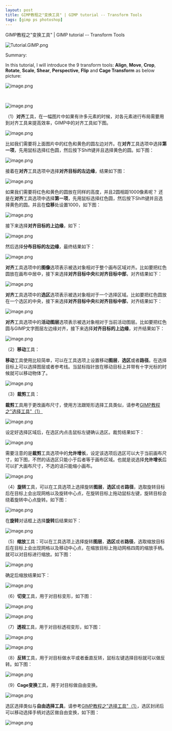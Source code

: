 ```yaml
---
layout: post
title: GIMP教程之"变换工具" | GIMP tutorial -- Transform Tools
tags: [gimp ps photoshop]
---
```


GIMP教程之"变换工具" | GIMP tutorial -- Transform Tools

![Tutorial.GIMP.png](https://res.cloudinary.com/hpiynhbhq/image/upload/v1511486986/feaponrcwwtwu0vmiizt.png)

Summary:

In this tutorial, I will introduce the 9 transform tools: **Align**, **Move**, **Crop**, **Rotate**, **Scale**, **Shear**, **Perspective**, **Flip** and **Cage Transform** as below picture:

![image.png](https://res.cloudinary.com/hpiynhbhq/image/upload/v1512271199/ejxh0zow5zuzh6usejhp.png)

</br>

![image.png](https://res.cloudinary.com/hpiynhbhq/image/upload/v1512271690/cstcqivtwfiddsduff1e.png)

（1）**对齐**工具，在一幅图片中如果有许多元素的时候，对各元素进行布局需要用到对齐工具来提高效率，GIMP中的对齐工具如下图。

![image.png](https://res.cloudinary.com/hpiynhbhq/image/upload/v1512272363/lglknkr4tvqbyslk4xlh.png)

比如我们需要将上面图片中的红色和黄色的圆左边对齐。在**对齐**工具选项中选择**第一项**，先用鼠标选择红色圆，然后按下Shift键并且选择黄色的圆。如下图：

![image.png](https://res.cloudinary.com/hpiynhbhq/image/upload/v1512272669/eygzvhgly64468kfqepp.png)

接着在**对齐**工具选项中选择**对齐目标的左边缘**，结果如下图：

![image.png](https://res.cloudinary.com/hpiynhbhq/image/upload/v1512272708/k22pgkkwttxh1wesjw1x.png)

如果我们需要将红色和黄色的圆放在同样的高度，并且2圆相距1000像素呢？
还是在**对齐**工具选项中选择**第一项**，先用鼠标选择红色圆，然后按下Shift键并且选择黄色的圆。并且在**位移**处设置1000，如下图：

![image.png](https://res.cloudinary.com/hpiynhbhq/image/upload/v1512273522/b6nhggei8blgly5bzfyv.png)

接下来选择**对齐目标的上边缘**，如下：

![image.png](https://res.cloudinary.com/hpiynhbhq/image/upload/v1512273752/jm6xnknfmet1xqxzupkq.png)

然后选择**分布目标的左边缘**，最终结果如下：

![image.png](https://res.cloudinary.com/hpiynhbhq/image/upload/v1512276581/al1bsdoukr9z89vlly8o.png)

**对齐**工具选项中的**图像**选项表示被选对象相对于整个画布区域对齐。比如要把红色圆放在画布中居中，接下来选择**对齐目标中央**和**对齐目标中部**，对齐结果如下：

![image.png](https://res.cloudinary.com/hpiynhbhq/image/upload/v1512277211/p4wzmbwh87kr9doibrsr.png)

**对齐**工具选项中的**选区**选项表示被选对象相对于一个选择区域。比如要把红色圆放在一个选区的中央，接下来选择**对齐目标中央**和**对齐目标中部**，对齐结果如下：

![image.png](https://res.cloudinary.com/hpiynhbhq/image/upload/v1512277466/iita2fykxnfw5kill0u1.png)

**对齐**工具选项中的**活动图层**选项表示被选对象相对于当前活动图层。比如要把红色圆与GIMP文字图层左边缘对齐，接下来选择**对齐目标的上边缘**，对齐结果如下：

![image.png](https://res.cloudinary.com/hpiynhbhq/image/upload/v1512277630/oeijmdpsmndvxuw72eqf.png)

（2）**移动**工具：

**移动**工具使用比较简单，可以在工具选项上设置移动**图层**，**选区**或者**路径**。在选择目标上可以选择图层或者参考线。当鼠标指针放在移动目标上并带有十字光标的时候就可以移动物体了。

![image.png](https://res.cloudinary.com/hpiynhbhq/image/upload/v1512278061/b2fcckaxyuozppp40eu2.png)

（3）**裁剪**工具：

**裁剪**工具用于更改画布尺寸，使用方法跟矩形选择工具类似，请参考[GIMP教程之"选择工具"（1）](https://steemit.com/utopian-io/@alanzheng/gimp-1)

![image.png](https://res.cloudinary.com/hpiynhbhq/image/upload/v1512279209/mbdwx9lcfvieddrw1uhc.png)

设定好选择区域后，在选区内点击鼠标左键确认选区。裁剪结果如下：

![image.png](https://res.cloudinary.com/hpiynhbhq/image/upload/v1512279326/euo7rnltvbeatikm8thq.png)

需要注意的是**裁剪**工具选项中的**允许增长**，设定该选项后选区可以大于当前画布尺寸，如下图，不然的话选区只能小于后者等于画布区域。也就是说选择**允许增长**后可以扩大画布尺寸，不选的话只能缩小画布。

![image.png](https://res.cloudinary.com/hpiynhbhq/image/upload/v1512279460/qdxnfk2nwv0ojh7bfqmh.png)

（4）**旋转**工具，可以在工具选项上选择旋转**图层**，**选区**或者**路径**，选取旋转目标后在目标上会出现网格以及旋转中心点，在旋转目标上拖动鼠标左键，旋转目标会绕着旋转中心点旋转。如下图：

![image.png](https://res.cloudinary.com/hpiynhbhq/image/upload/v1512280028/w8wktd9nh0u3nixour4h.png)

在**旋转**对话框上选择**旋转**后结果如下：

![image.png](https://res.cloudinary.com/hpiynhbhq/image/upload/v1512280372/emyhskqfjdy1oqgggchv.png)


（5）**缩放**工具：可以在工具选项上选择旋转**图层**，**选区**或者**路径**，选取缩放目标后在目标上会出现网格以及移动中心点，在缩放目标上拖动网格四周的缩放手柄。就可以对目标进行缩放。如下图：

![image.png](https://res.cloudinary.com/hpiynhbhq/image/upload/v1512280625/os32m0kyhftxjb49anzu.png)

确定后缩放结果如下：

![image.png](https://res.cloudinary.com/hpiynhbhq/image/upload/v1512280890/lelnzonoje3mxnwkqqxt.png)

（6）**切变**工具，用于对目标变形，如下图：

![image.png](https://res.cloudinary.com/hpiynhbhq/image/upload/v1512280972/bquu6t2iaqdwymxvdted.png)

![image.png](https://res.cloudinary.com/hpiynhbhq/image/upload/v1512281048/jjyl9dsapkysrbfmbiuw.png)

（7）**透视**工具，用于对目标透视变形，如下图：

![image.png](https://res.cloudinary.com/hpiynhbhq/image/upload/v1512281139/wobktzgb4yf6smyv11q7.png)

![image.png](https://res.cloudinary.com/hpiynhbhq/image/upload/v1512281160/nwnoxdqbqpiqz4qzcjkx.png)

（8）**反转**工具，用于对目标做水平或者垂直反转，鼠标左键选择目标就可以做反转。如下图：

![image.png](https://res.cloudinary.com/hpiynhbhq/image/upload/v1512281291/dg4f8qvkz6tokaiie9bn.png)

（9）**Cage变换**工具，用于对目标做自由变换。

![image.png](https://res.cloudinary.com/hpiynhbhq/image/upload/v1512281460/jgf96kjfe6wmrwexaaqu.png)

选区选择类似与**自由选择工具**，请参考[GIMP教程之"选择工具"（1）](https://steemit.com/utopian-io/@alanzheng/gimp-1)，选区封闭后可以移动选择手柄对选区做自由变换，如下图：

![image.png](https://res.cloudinary.com/hpiynhbhq/image/upload/v1512281556/imbkgw3a3css7zmn87nl.png)

